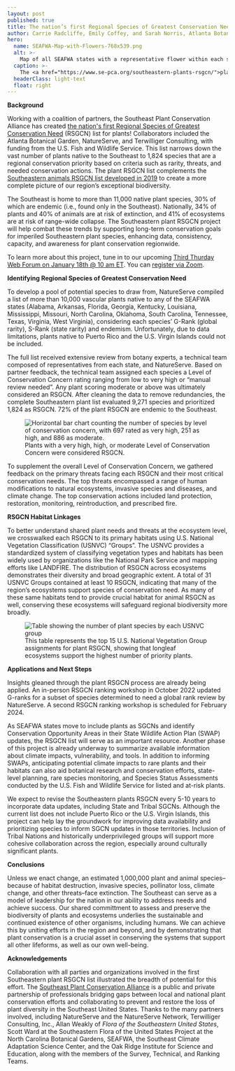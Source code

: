 ```yaml
---
layout: post
published: true
title: The nation’s first Regional Species of Greatest Conservation Need list for plants
author: Carrie Radcliffe, Emily Coffey, and Sarah Norris, Atlanta Botanical Garden
hero:
  name: SEAFWA-Map-with-Flowers-768x539.png
  alt: >-
    Map of all SEAFWA states with a representative flower within each state's lines.
  caption: >-
    The <a href="https://www.se-pca.org/southeastern-plants-rsgcn/">plant RSGCN list</a> identifies Southeast native plants of shared conservation importance.
  headerClass: light-text
  float: right
---
```

**Background**  

Working with a coalition of partners, the Southeast Plant Conservation Alliance has created [the nation's first Regional Species of Greatest Conservation Need](https://www.se-pca.org/southeastern-plants-rsgcn/) (RSGCN) list for plants! Collaborators included the Atlanta Botanical Garden, NatureServe, and Terwilliger Consulting, with funding from the U.S. Fish and Wildlife Service. This list narrows down the vast number of plants native to the Southeast to 1,824 species that are a regional conservation priority based on criteria such as rarity, threats, and needed conservation actions. The plant RSGCN list complements the [Southeastern animals RSGCN list developed in 2019](https://secassoutheast.org/2019/09/30/Priorities-for-Conservation-in-Southeastern-States.html) to create a more complete picture of our region’s exceptional biodiversity.<!--more-->

The Southeast is home to more than 11,000 native plant species, 30% of which are endemic (i.e., found only in the Southeast). Nationally, 34% of plants and 40% of animals are at risk of extinction, and 41% of ecosystems are at risk of range-wide collapse. The Southeastern plant RSGCN project will help combat these trends by supporting long-term conservation goals for imperiled Southeastern plant species, enhancing data, consistency, capacity, and awareness for plant conservation regionwide.

To learn more about this project, tune in to our upcoming [Third Thurday Web Forum on January 18th @ 10 am ET](https://calendar.google.com/calendar/event?eid=N3BjN2ZlNnBmbmY4bDQzNnBpNWdzN2Zuc3Igc2VjYXNzb3V0aGVhc3RAbQ&ctz=America/New_York). You can [register via Zoom](https://www.google.com/url?q=https%3A%2F%2Fncsu.zoom.us%2Fwebinar%2Fregister%2FWN_l5GSPOGyQFKHK7LWf2O8OQ%23%2Fregistration&sa=D&ust=1703005140000000&usg=AOvVaw3G4Ydr9KjAniNSY8Kys2kN).

**Identifying Regional Species of Greatest Conservation Need**  

To develop a pool of potential species to draw from, NatureServe compiled a list of more than 10,000 vascular plants native to any of the SEAFWA states (Alabama, Arkansas, Florida, Georgia, Kentucky, Louisiana, Mississippi, Missouri, North Carolina, Oklahoma, South Carolina, Tennessee, Texas, Virginia, West Virginia), considering each species’ G-Rank (global rarity), S-Rank (state rarity) and endemism. Unfortunately, due to data limitations, plants native to Puerto Rico and the U.S. Virgin Islands could not be included. 

The full list received extensive review from botany experts, a technical team composed of representatives from each state, and NatureServe. Based on partner feedback, the technical team assigned each species a Level of Conservation Concern rating ranging from low to very high or “manual review needed”. Any plant scoring moderate or above was ultimately considered an RSGCN. After cleaning the data to remove redundancies, the complete Southeastern plant list evaluated 9,271 species and prioritized 1,824 as RSGCN. 72% of the plant RSGCN are endemic to the Southeast.

<figure>
  <img src="http://secassoutheast.org/images/PlantRSGCNchart.png" alt="Horizontal bar chart counting the number of species by level of conservation concern, with 697 rated as very high, 251 as high, and 886 as moderate."/>
  <figcaption>Plants with a very high, high, or moderate Level of Conservation Concern were considered RSGCN.</figcaption>
</figure>  

To supplement the overall Level of Conservation Concern, we gathered feedback on the primary threats facing each RSGCN and their most critical conservation needs. The top threats encompassed a range of human modifications to natural ecosystems, invasive species and diseases, and climate change. The top conservation actions included land protection, restoration, monitoring, reintroduction, and prescribed fire.

**RSGCN Habitat Linkages**  

To better understand shared plant needs and threats at the ecosystem level, we crosswalked each RSGCN to its primary habitats using U.S. National Vegetation Classification (USNVC) “Groups”. The USNVC provides a standardized system of classifying vegetation types and habitats has been widely used by organizations like the National Park Service and mapping efforts like LANDFIRE. The distribution of RSGCN across ecosystems demonstrates their diversity and broad geographic extent. A total of 31 USNVC Groups contained at least 10 RSGCN, indicating that many of the region’s ecosystems support species of conservation need. As many of these same habitats tend to provide crucial habitat for animal RSGCN as well, conserving these ecosystems will safeguard regional biodiversity more broadly.

<figure>
  <img src="http://secassoutheast.org/images/PlantRSGCNBlogTableSnip_sm.png" alt="Table showing the number of plant species by each USNVC group"/>
  <figcaption>This table represents the top 15 U.S. National Vegetation Group assignments for plant RSGCN, showing that longleaf ecosystems support the highest number of priority plants.</figcaption>
</figure>  

**Applications and Next Steps**  

Insights gleaned through the plant RSGCN process are already being applied. An in-person RSGCN ranking workshop in October 2022 updated G-ranks for a subset of species determined to need a global rank review by NatureServe. A second RSGCN ranking workshop is scheduled for February 2024.

As SEAFWA states move to include plants as SGCNs and identify Conservation Opportunity Areas in their State Wildlife Action Plan (SWAP) updates, the RSGCN list will serve as an important resource. Another phase of this project is already underway to summarize available information about climate impacts, vulnerability, and tools. In addition to informing SWAPs, anticipating potential climate impacts to rare plants and their habitats can also aid botanical research and conservation efforts, state-level planning, rare species monitoring, and Species Status Assessments conducted by the U.S. Fish and Wildlife Service for listed and at-risk plants.

We expect to revise the Southeastern plants RSGCN every 5-10 years to incorporate data updates, including State and Tribal SGCNs. Although the current list does not include Puerto Rico or the U.S. Virgin Islands, this project can help lay the groundwork for improving data availability and prioritizing species to inform SGCN updates in those territories. Inclusion of Tribal Nations and historically underprivileged groups will support more cohesive collaboration across the region, especially around culturally significant plants.

**Conclusions**  

Unless we enact change, an estimated 1,000,000 plant and animal species–because of habitat destruction, invasive species, pollinator loss, climate change, and other threats–face extinction. The Southeast can serve as a model of leadership for the nation in our ability to address needs and achieve success. Our shared committment to assess and preserve the biodiversity of plants and ecosystems underlies the sustainable and continued existence of other organisms, including humans. We can achieve this by uniting efforts in the region and beyond, and by demonstrating that plant conservation is a crucial asset in conserving the systems that support all other lifeforms, as well as our own well-being. 

**Acknowledgements**  

Collaboration with all parties and organizations involved in the first Southeastern plant RSGCN list illustrated the breadth of potential for this effort. The [Southeast Plant Conservation Alliance](https://www.se-pca.org/) is a public and private partnership of professionals bridging gaps between local and national plant conservation efforts and collaborating to prevent and restore the loss of plant diversity in the Southeast United States. Thanks to the many partners involved, including NatureServe and the NatureServe Network, Terwilliger Consulting, Inc., Allan Weakly of _Flora of the Southeastern United States_, Scott Ward at the Southeastern Flora of the United States Project at the North Carolina Botanical Gardens, SEAFWA, the Southeast Climate Adaptation Science Center, and the Oak Ridge Institute for Science and Education, along with the members of the Survey, Technical, and Ranking Teams.

